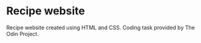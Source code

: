 # Recipe website
Recipe website created using HTML and CSS. Coding task provided by The Odin Project.
